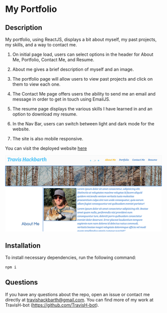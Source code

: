 # My Portfolio

## Description

My portfolio, using ReactJS, displays a bit about myself, my past projects, my skills, and a way to contact me.

1. On initial page load, users can select options in the header for About Me, Portfolio, Contact Me, and Resume.

2. About me gives a brief description of myself and an image.

3. The portfolio page will allow users to view past projects and click on them to view each one.

4. The Contact Me page offers users the ability to send me an email and message in order to get in touch using EmailJS.

5. The resume page displays the various skills I have learned in and an option to download my resume.

6. In the Nav Bar, users can switch between light and dark mode for the website.

7. The site is also mobile responsive.

You can visit the deployed website [here](https://travish-bot.github.io/My-Portfolio/)

![screenshot](./images/my-portfolio.png)

## Installation

To install necessary dependencies, run the following command:

```
npm i
```

## Questions

If you have any questions about the repo, open an issue or contact me directly at travishackbarth@gmail.com. You can find more of my work at TravisH-bot (https://github.com/TravisH-bot).
